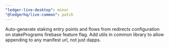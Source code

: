 ```yaml
---
"ledger-live-desktop": minor
"@ledgerhq/live-common": patch
---
```


Auto-generate staking entry points and flows from redirects configuration on stakePrograms firebase feature flag. Add utils in common library to allow appending to any manifest url, not just dapps.
